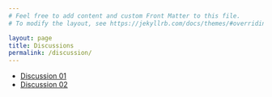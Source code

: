 ```yaml
---
# Feel free to add content and custom Front Matter to this file.
# To modify the layout, see https://jekyllrb.com/docs/themes/#overriding-theme-defaults

layout: page
title: Discussions
permalink: /discussion/
---
```


 - [Discussion 01](01/ds01.html)
 - [Discussion 02](02/ds02.html)



